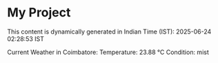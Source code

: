 # My Project

This content is dynamically generated in Indian Time (IST): 2025-06-24 02:28:53 IST


Current Weather in Coimbatore:
Temperature: 23.88 °C
Condition: mist
